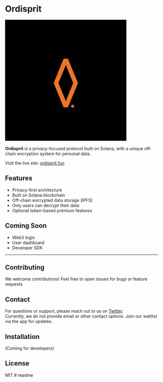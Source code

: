 # Ordisprit

![Ordisprit Logo](https://github.com/Ordisprit/readme/blob/main/6001223615493817973.jpg)

**Ordisprit** is a privacy-focused protocol built on Solana, with a unique off-chain encryption system for personal data.

Visit the live site: [ordisprit.fun](https://ordisprit.fun)

## Features

- Privacy-first architecture  
- Built on Solana blockchain  
- Off-chain encrypted data storage (IPFS)  
- Only users can decrypt their data  
- Optional token-based premium features  

## Coming Soon

- Web3 login  
- User dashboard  
- Developer SDK  

---

## Contributing

We welcome contributions! Feel free to open issues for bugs or feature requests

## Contact

For questions or support, please reach out to us on [Twitter](https://x.com/ordispritdotfun).  
Currently, we do not provide email or other contact options. Join our waitlist via the app for updates.

## Installation 
(Coming for developers)

## License

MIT # readme
